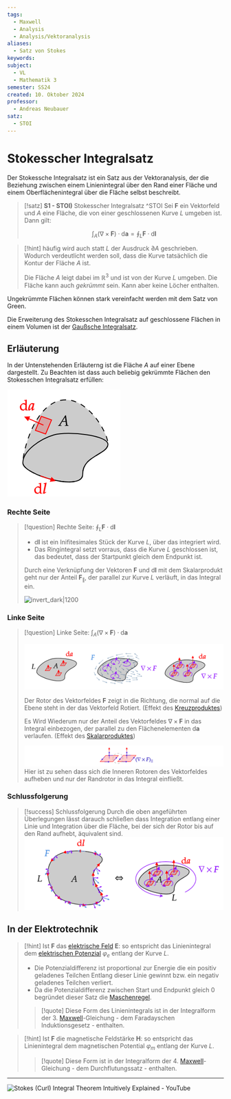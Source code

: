 ```yaml
---
tags:
  - Maxwell
  - Analysis
  - Analysis/Vektoranalysis
aliases:
  - Satz von Stokes
keywords: 
subject:
  - VL
  - Mathematik 3
semester: SS24
created: 10. Oktober 2024
professor:
  - Andreas Neubauer
satz:
  - STOI
---
```

 

# Stokesscher Integralsatz

Der Stokessche Integralsatz ist ein Satz aus der Vektoranalysis, der die Beziehung zwischen einem Linienintegral über den Rand einer Fläche und einem Oberflächenintegral über die Fläche selbst beschreibt.

> [!satz] **S1 - STOI)** Stokesscher Integralsatz ^STOI
> Sei $\boldsymbol{F}$ ein Vektorfeld und $A$ eine Fläche, die von einer geschlossenen Kurve $L$ umgeben ist. Dann gilt:
> 
> $$\int_{A}(\nabla \times \boldsymbol{F}) \cdot \mathrm{d} \boldsymbol{a}=\oint_L \boldsymbol{F} \cdot \mathrm{d} \boldsymbol{l}\tag{STOI}$$

> [!hint]
> häufig wird auch statt $L$ der Ausdruck $\partial A$ geschrieben. Wodurch verdeutlicht werden soll, dass die Kurve tatsächlich die Kontur der Fläche $A$ ist.
> 
> Die Fläche $A$ leigt dabei im $\mathbb{R}^{3}$ und ist von der Kurve $L$ umgeben. Die Fläche kann auch *gekrümmt* sein. Kann aber keine Löcher enthalten.

Ungekrümmte Flächen können stark vereinfacht werden mit dem Satz von Green.

Die Erweiterung des Stokesschen Integralsatz auf geschlossene Flächen in einem Volumen ist der [Gaußsche Integralsatz](Analysis/Gaußscher%20Integralsatz.md).

## Erläuterung

In der Untenstehenden Erläuterng ist die Fläche $A$ auf einer Ebene dargestellt. Zu Beachten ist dass auch beliebig gekrümmte Flächen den Stokesschen Integralsatz erfüllen:

![invert_dark](../../assets/3dArea.png)

### Rechte Seite

> [!question] Rechte Seite: $\oint_{L} \boldsymbol{F}\cdot \mathrm{d}\boldsymbol{l}$
> 
> - $\mathrm{d} \boldsymbol{l}$ ist ein Inifitesimales Stück der Kurve $L$, über das integriert wird.
> - Das Ringintegral setzt vorraus, dass die Kurve $L$ geschlossen ist, das bedeutet, dass der Startpunkt gleich dem Endpunkt ist.
> 
> Durch eine Verknüpfung der Vektoren $\boldsymbol{F}$ und $\mathrm{d} \boldsymbol{l}$ mit dem Skalarprodukt geht nur der Anteil $\boldsymbol{F}_{\|}$, der parallel zur Kurve $L$ verläuft, in das Integral ein.
> 
> ![invert_dark|1200](../../assets/StokesRechteSeite.svg)
> 

### Linke Seite

> [!question] Linke Seite: $\int_{A}(\nabla \times \boldsymbol{F}) \cdot \mathrm{d} \boldsymbol{a}$
> 
> ![invert_dark](../../assets/StokesLinkeSeite.png)
> 
> Der Rotor des Vektorfeldes $\boldsymbol{F}$ zeigt in die Richtung, die normal auf die Ebene steht in der das Vektorfeld Rotiert. (Effekt des [Kreuzproduktes](Algebra/Kreuzprodukt.md))
> 
> Es Wird Wiederum nur der Anteil des Vektorfeldes $\nabla \times \boldsymbol{F}$ in das Integral einbezogen, der parallel zu den Flächenelementen $\mathrm{d}\boldsymbol{a}$ verlaufen. (Effekt des [Skalarproduktes](Algebra/Skalarprodukt.md)) 
> 
> ![invert_dark](../../assets/Rot.png)
> Hier ist zu sehen dass sich die Inneren Rotoren des Vektorfeldes aufheben und nur der Randrotor in das Integral einfließt.

### Schlussfolgerung

> [!success] Schlussfolgerung
> Durch die oben angeführten Überlegungen lässt darauch schließen dass Integration entlang einer Linie und Integration über die Fläche, bei der sich der Rotor bis auf den Rand aufhebt, äquivalent sind.
> ![invert_dark](../../assets/Stokes.png)

## In der Elektrotechnik

> [!hint] Ist $\boldsymbol{F}$ das [elektrische Feld](../../Elektrotechnik/Elektrisches%20Feld.md) $\boldsymbol{E}$:
> so entspricht das Linienintegral dem [elektrischen Potenzial](../../Elektrotechnik/elektrische%20Spannung.md) $\varphi_{e}$ entlang der Kurve $L$.
>
> - Die Potenzialdifferenz ist proportional zur Energie die ein positiv geladenes Teilchen Entlang dieser Linie gewinnt bzw. ein negativ geladenes Teilchen verliert.
> - Da die Potenzialdifferenz zwischen Start und Endpunkt gleich $0$ begründet dieser Satz die [Maschenregel](../../Elektrotechnik/Kirchhoffsche%20Regeln.md).
> 
> > [!quote] Diese Form des Linienintegrals ist in der Integralform der 3. [Maxwell](../../Elektrotechnik/Maxwell.md)-Gleichung - dem Faradayschen Induktionsgesetz - enthalten.
> 

> [!hint] Ist $\boldsymbol{F}$ die magnetische Feldstärke $\boldsymbol{H}$:
> so entspricht das Linienintegral dem magnetischen Potential $\varphi_{m}$ entlang der Kurve $L$.
> > [!quote] Diese Form ist in der Integralform der 4. [Maxwell](../../Elektrotechnik/Maxwell.md)-Gleichung - dem Durchflutungssatz - enthalten.

---

![Stokes (Curl) Integral Theorem Intuitively Explained - YouTube](https://www.youtube.com/watch?v=gem7PlWezIY)